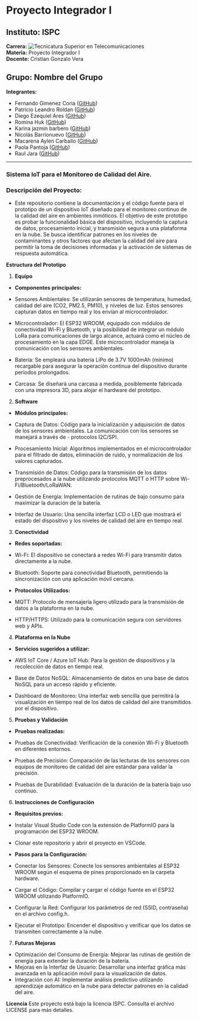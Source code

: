 # Proyecto Integrador I 

## Instituto: ISPC  
**Carrera:** ![Tecnicatura Superior en Telecomunicaciones](https://upload.wikimedia.org/wikipedia/commons/thumb/e/e4/Telecommunications_Tower_at_McMurdo_Station_007.jpg/800px-Telecommunications_Tower_at_McMurdo_Station_007.jpg)  
**Materia:** Proyecto Integrador I  
**Docente:** Cristian Gonzalo Vera  

## Grupo: Nombre del Grupo
**Integrantes:**
- Fernando Gimenez Coria ([GitHub](https://github.com/FerCbr))
- Patricio Leandro Roldan ([GitHub](https://github.com/pleroldan))
- Diego Ezequiel Ares ([GitHub](https://github.com/diegote7))
- Romina Huk ([GitHub](https://github.com/RoHu17))
- Karina jazmin barbero ([GitHub](https://github.com/karina-lolis))
- Nicolás Barrionuevo ([GitHub](https://github.com/NicolasBa27))
- Macarena Aylen Carballo ([GitHub](https://github.com/MacarenaAC))
- Paola Pantoja ([GitHub](https://github.com/PaolaaPantoja))
- Raul Jara ([GitHub](https://github.com/r-j28))
---


### Sistema IoT para el Monitoreo de Calidad del Aire.

### Descripción del Proyecto:

- Este repositorio contiene la documentación y el código fuente para el prototipo de un dispositivo IoT diseñado para el monitoreo continuo de la calidad del aire en ambientes inmóticos. El objetivo de este prototipo es probar la funcionalidad básica del dispositivo, incluyendo la captura de datos, procesamiento inicial, y transmisión segura a una plataforma en la nube. Se busca identificar patrones en los niveles de contaminantes y otros factores que afectan la calidad del aire para permitir la toma de decisiones informadas y la activación de sistemas de respuesta automática.

**Estructura del Prototipo**
1. **Equipo**
   
- **Componentes principales:**

- Sensores Ambientales: Se utilizarán sensores de temperatura, humedad, calidad del aire (CO2, PM2.5, PM10), y niveles de luz. Estos sensores capturan datos en tiempo real y los envían al microcontrolador.
- Microcontrolador: El ESP32 WROOM, equipado con módulos de conectividad Wi-Fi y Bluetooth, y la posibilidad de integrar un módulo LoRa para comunicaciones de largo alcance, actuará como el núcleo de procesamiento en la capa EDGE. Este microcontrolador maneja la comunicación con los sensores ambientales.
- Batería: Se empleará una batería LiPo de 3.7V 1000mAh (mínimo) recargable para asegurar la operación continua del dispositivo durante períodos prolongados.
- Carcasa: Se diseñará una carcasa a medida, posiblemente fabricada con una impresora 3D, para alojar el hardware del prototipo.

2. **Software**
   
- **Módulos principales:**

- Captura de Datos: Código para la inicialización y adquisición de datos de los sensores ambientales. La comunicación con los sensores se manejará a través de - protocolos I2C/SPI.
- Procesamiento Inicial: Algoritmos implementados en el microcontrolador para el filtrado de datos, eliminación de ruido, y normalización de los valores capturados.
- Transmisión de Datos: Código para la transmisión de los datos preprocesados a la nube utilizando protocolos MQTT o HTTP sobre Wi-Fi/Bluetooth/LoRaWAN.
- Gestión de Energía: Implementación de rutinas de bajo consumo para maximizar la duración de la batería.
- Interfaz de Usuario: Una sencilla interfaz LCD o LED que mostrará el estado del dispositivo y los niveles de calidad del aire en tiempo real.

3. **Conectividad**
   

- **Redes soportadas:**

- Wi-Fi: El dispositivo se conectará a redes Wi-Fi para transmitir datos directamente a la nube.
- Bluetooth: Soporte para conectividad Bluetooth, permitiendo la sincronización con una aplicación móvil cercana.

- **Protocolos Utilizados:**

- MQTT: Protocolo de mensajería ligero utilizado para la transmisión de datos a la plataforma en la nube.
- HTTP/HTTPS: Utilizado para la comunicación segura con servidores web y APIs.

4. **Plataforma en la Nube**
   

- **Servicios sugeridos a utilizar:**

- AWS IoT Core / Azure IoT Hub: Para la gestión de dispositivos y la recolección de datos en tiempo real.
- Base de Datos NoSQL: Almacenamiento de datos en una base de datos NoSQL para un acceso rápido y eficiente.
- Dashboard de Monitoreo: Una interfaz web sencilla que permitirá la visualización en tiempo real de los datos de calidad del aire transmitidos por el dispositivo.

5. **Pruebas y Validación**
   

- **Pruebas realizadas:**

- Pruebas de Conectividad: Verificación de la conexión Wi-Fi y Bluetooth en diferentes entornos.
- Pruebas de Precisión: Comparación de las lecturas de los sensores con equipos de monitoreo de calidad del aire estándar para validar la precisión.
- Pruebas de Durabilidad: Evaluación de la duración de la batería bajo uso continuo.

6. **Instrucciones de Configuración**
   

- **Requisitos previos:**

- Instalar Visual Studio Code con la extensión de PlatformIO para la programación del ESP32 WROOM.
- Clonar este repositorio y abrir el proyecto en VSCode.

- **Pasos para la Configuración:**

- Conectar los Sensores: Conecte los sensores ambientales al ESP32 WROOM según el esquema de pines proporcionado en la carpeta hardware.
- Cargar el Código: Compilar y cargar el código fuente en el ESP32 WROOM utilizando PlatformIO.
- Configurar la Red: Configurar los parámetros de red (SSID, contraseña) en el archivo config.h.
- Ejecutar el Prototipo: Encender el dispositivo y verificar que los datos se transmiten correctamente a la nube.

7. **Futuras Mejoras**
   

- Optimización del Consumo de Energía: Mejorar las rutinas de gestión de energía para extender la duración de la batería.
- Mejoras en la Interfaz de Usuario: Desarrollar una interfaz gráfica más avanzada en la aplicación móvil para la visualización de datos.
- Integración con AI: Implementar análisis predictivo utilizando aprendizaje automático en la nube para detectar patrones en la calidad del aire.


**Licencia**
Este proyecto está bajo la licencia ISPC. Consulta el archivo LICENSE para más detalles.










